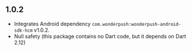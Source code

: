 ## 1.0.2

* Integrates Android dependency `com.wonderpush:wonderpush-android-sdk-hcm` v1.0.2.
* Null safety (this package contains no Dart code, but it depends on Dart 2.12)
